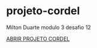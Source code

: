 # projeto-cordel
Milton Duarte
modulo 3 desafio 12


<a href="https://caiqueoliveira07.github.io/projeto-cordel/" target="_blank" >ABRIR PROJETO CORDEL </a>

